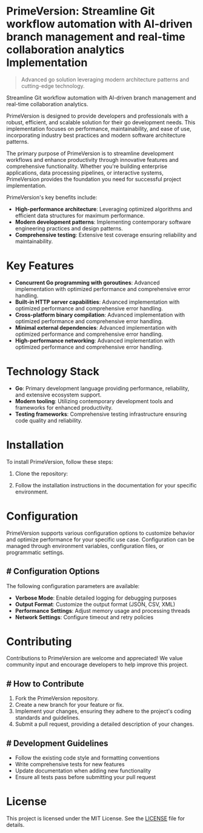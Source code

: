 <!-- fallback_PrimeVersion_20250802092839_88642 -->

# PrimeVersion: Streamline Git workflow automation with AI-driven branch management and real-time collaboration analytics Implementation
> Advanced go solution leveraging modern architecture patterns and cutting-edge technology.

Streamline Git workflow automation with AI-driven branch management and real-time collaboration analytics.

PrimeVersion is designed to provide developers and professionals with a robust, efficient, and scalable solution for their go development needs. This implementation focuses on performance, maintainability, and ease of use, incorporating industry best practices and modern software architecture patterns.

The primary purpose of PrimeVersion is to streamline development workflows and enhance productivity through innovative features and comprehensive functionality. Whether you're building enterprise applications, data processing pipelines, or interactive systems, PrimeVersion provides the foundation you need for successful project implementation.

PrimeVersion's key benefits include:

* **High-performance architecture**: Leveraging optimized algorithms and efficient data structures for maximum performance.
* **Modern development patterns**: Implementing contemporary software engineering practices and design patterns.
* **Comprehensive testing**: Extensive test coverage ensuring reliability and maintainability.

# Key Features

* **Concurrent Go programming with goroutines**: Advanced implementation with optimized performance and comprehensive error handling.
* **Built-in HTTP server capabilities**: Advanced implementation with optimized performance and comprehensive error handling.
* **Cross-platform binary compilation**: Advanced implementation with optimized performance and comprehensive error handling.
* **Minimal external dependencies**: Advanced implementation with optimized performance and comprehensive error handling.
* **High-performance networking**: Advanced implementation with optimized performance and comprehensive error handling.

# Technology Stack

* **Go**: Primary development language providing performance, reliability, and extensive ecosystem support.
* **Modern tooling**: Utilizing contemporary development tools and frameworks for enhanced productivity.
* **Testing frameworks**: Comprehensive testing infrastructure ensuring code quality and reliability.

# Installation

To install PrimeVersion, follow these steps:

1. Clone the repository:


2. Follow the installation instructions in the documentation for your specific environment.

# Configuration

PrimeVersion supports various configuration options to customize behavior and optimize performance for your specific use case. Configuration can be managed through environment variables, configuration files, or programmatic settings.

## # Configuration Options

The following configuration parameters are available:

* **Verbose Mode**: Enable detailed logging for debugging purposes
* **Output Format**: Customize the output format (JSON, CSV, XML)
* **Performance Settings**: Adjust memory usage and processing threads
* **Network Settings**: Configure timeout and retry policies

# Contributing

Contributions to PrimeVersion are welcome and appreciated! We value community input and encourage developers to help improve this project.

## # How to Contribute

1. Fork the PrimeVersion repository.
2. Create a new branch for your feature or fix.
3. Implement your changes, ensuring they adhere to the project's coding standards and guidelines.
4. Submit a pull request, providing a detailed description of your changes.

## # Development Guidelines

* Follow the existing code style and formatting conventions
* Write comprehensive tests for new features
* Update documentation when adding new functionality
* Ensure all tests pass before submitting your pull request

# License

This project is licensed under the MIT License. See the [LICENSE](https://github.com/Muramatsuu/PrimeVersion/blob/main/LICENSE) file for details.
